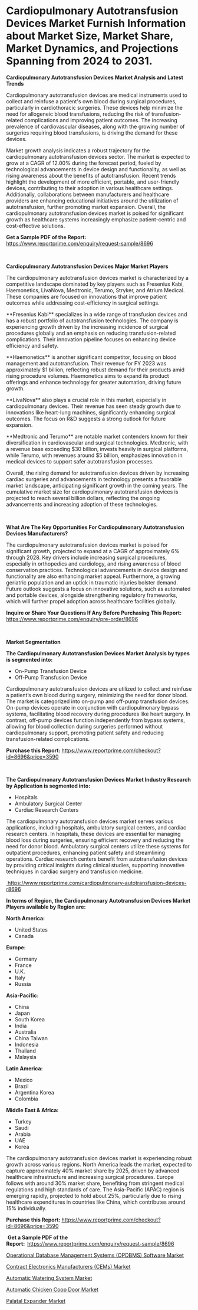 <p><h1>Cardiopulmonary Autotransfusion Devices Market Furnish Information about Market Size, Market Share, Market Dynamics, and Projections Spanning from 2024 to 2031.</h1></p><p><strong>Cardiopulmonary Autotransfusion Devices Market Analysis and Latest Trends</strong></p>
<p><p>Cardiopulmonary autotransfusion devices are medical instruments used to collect and reinfuse a patient's own blood during surgical procedures, particularly in cardiothoracic surgeries. These devices help minimize the need for allogeneic blood transfusions, reducing the risk of transfusion-related complications and improving patient outcomes. The increasing prevalence of cardiovascular diseases, along with the growing number of surgeries requiring blood transfusions, is driving the demand for these devices.</p><p>Market growth analysis indicates a robust trajectory for the cardiopulmonary autotransfusion devices sector. The market is expected to grow at a CAGR of 12.00% during the forecast period, fueled by technological advancements in device design and functionality, as well as rising awareness about the benefits of autotransfusion. Recent trends highlight the development of more efficient, portable, and user-friendly devices, contributing to their adoption in various healthcare settings. Additionally, collaborations between manufacturers and healthcare providers are enhancing educational initiatives around the utilization of autotransfusion, further promoting market expansion. Overall, the cardiopulmonary autotransfusion devices market is poised for significant growth as healthcare systems increasingly emphasize patient-centric and cost-effective solutions.</p></p>
<p><strong>Get a Sample PDF of the Report:&nbsp;</strong> <a href="https://www.reportprime.com/enquiry/request-sample/8696?utm_campaign=1087&utm_medium=2&utm_source=Github&utm_content=ia&utm_term=27112024&utm_id=cardiopulmonary-autotransfusion-devices">https://www.reportprime.com/enquiry/request-sample/8696</a></p>
<p>&nbsp;</p>
<p><strong>Cardiopulmonary Autotransfusion Devices Major Market Players</strong></p>
<p><p>The cardiopulmonary autotransfusion devices market is characterized by a competitive landscape dominated by key players such as Fresenius Kabi, Haemonetics, LivaNova, Medtronic, Terumo, Stryker, and Atrium Medical. These companies are focused on innovations that improve patient outcomes while addressing cost-efficiency in surgical settings.</p><p>**Fresenius Kabi** specializes in a wide range of transfusion devices and has a robust portfolio of autotransfusion technologies. The company is experiencing growth driven by the increasing incidence of surgical procedures globally and an emphasis on reducing transfusion-related complications. Their innovation pipeline focuses on enhancing device efficiency and safety.</p><p>**Haemonetics** is another significant competitor, focusing on blood management and autotransfusion. Their revenue for FY 2023 was approximately $1 billion, reflecting robust demand for their products amid rising procedure volumes. Haemonetics aims to expand its product offerings and enhance technology for greater automation, driving future growth.</p><p>**LivaNova** also plays a crucial role in this market, especially in cardiopulmonary devices. Their revenue has seen steady growth due to innovations like heart-lung machines, significantly enhancing surgical outcomes. The focus on R&D suggests a strong outlook for future expansion.</p><p>**Medtronic and Terumo** are notable market contenders known for their diversification in cardiovascular and surgical technologies. Medtronic, with a revenue base exceeding $30 billion, invests heavily in surgical platforms, while Terumo, with revenues around $5 billion, emphasizes innovation in medical devices to support safer autotransfusion processes.</p><p>Overall, the rising demand for autotransfusion devices driven by increasing cardiac surgeries and advancements in technology presents a favorable market landscape, anticipating significant growth in the coming years. The cumulative market size for cardiopulmonary autotransfusion devices is projected to reach several billion dollars, reflecting the ongoing advancements and increasing adoption of these technologies.</p></p>
<p>&nbsp;</p>
<p><strong>What Are The Key Opportunities For Cardiopulmonary Autotransfusion Devices Manufacturers?</strong></p>
<p><p>The cardiopulmonary autotransfusion devices market is poised for significant growth, projected to expand at a CAGR of approximately 6% through 2028. Key drivers include increasing surgical procedures, especially in orthopedics and cardiology, and rising awareness of blood conservation practices. Technological advancements in device design and functionality are also enhancing market appeal. Furthermore, a growing geriatric population and an uptick in traumatic injuries bolster demand. Future outlook suggests a focus on innovative solutions, such as automated and portable devices, alongside strengthening regulatory frameworks, which will further propel adoption across healthcare facilities globally.</p></p>
<p><strong>Inquire or Share Your Questions If Any Before Purchasing This Report:</strong> <a href="https://www.reportprime.com/enquiry/pre-order/8696?utm_campaign=1087&utm_medium=2&utm_source=Github&utm_content=ia&utm_term=27112024&utm_id=cardiopulmonary-autotransfusion-devices">https://www.reportprime.com/enquiry/pre-order/8696</a></p>
<p>&nbsp;</p>
<p><strong>Market Segmentation</strong></p>
<p><strong>The Cardiopulmonary Autotransfusion Devices Market Analysis by types is segmented into:</strong></p>
<p><ul><li>On-Pump Transfusion Device</li><li>Off-Pump Transfusion Device</li></ul></p>
<p><p>Cardiopulmonary autotransfusion devices are utilized to collect and reinfuse a patient’s own blood during surgery, minimizing the need for donor blood. The market is categorized into on-pump and off-pump transfusion devices. On-pump devices operate in conjunction with cardiopulmonary bypass systems, facilitating blood recovery during procedures like heart surgery. In contrast, off-pump devices function independently from bypass systems, allowing for blood collection during surgeries performed without cardiopulmonary support, promoting patient safety and reducing transfusion-related complications.</p></p>
<p><strong>Purchase this Report:&nbsp;</strong><a href="https://www.reportprime.com/checkout?id=8696&price=3590&utm_campaign=1087&utm_medium=2&utm_source=Github&utm_content=ia&utm_term=27112024&utm_id=cardiopulmonary-autotransfusion-devices">https://www.reportprime.com/checkout?id=8696&price=3590</a></p>
<p>&nbsp;</p>
<p><strong>The Cardiopulmonary Autotransfusion Devices Market Industry Research by Application is segmented into:</strong></p>
<p><ul><li>Hospitals</li><li>Ambulatory Surgical Center</li><li>Cardiac Research Centers</li></ul></p>
<p><p>The cardiopulmonary autotransfusion devices market serves various applications, including hospitals, ambulatory surgical centers, and cardiac research centers. In hospitals, these devices are essential for managing blood loss during surgeries, ensuring efficient recovery and reducing the need for donor blood. Ambulatory surgical centers utilize these systems for outpatient procedures, enhancing patient safety and streamlining operations. Cardiac research centers benefit from autotransfusion devices by providing critical insights during clinical studies, supporting innovative techniques in cardiac surgery and transfusion medicine.</p></p>
<p><a href="https://www.reportprime.com/cardiopulmonary-autotransfusion-devices-r8696?utm_campaign=1087&utm_medium=2&utm_source=Github&utm_content=ia&utm_term=27112024&utm_id=cardiopulmonary-autotransfusion-devices">&nbsp;https://www.reportprime.com/cardiopulmonary-autotransfusion-devices-r8696</a></p>
<p><strong>In terms of Region, the Cardiopulmonary Autotransfusion Devices Market Players available by Region are:</strong></p>
<p>
    <p> <strong> North America: </strong>
        <ul>
            <li>United States</li>
            <li>Canada</li>
        </ul>
        </p> 
    <p> <strong> Europe: </strong>
        <ul>
            <li>Germany</li>
            <li>France</li>
            <li>U.K.</li>
            <li>Italy</li>
            <li>Russia</li>
        </ul>
        </p> 
    <p> <strong> Asia-Pacific: </strong>
        <ul>
            <li>China</li>
            <li>Japan</li>
            <li>South Korea</li>
            <li>India</li>
            <li>Australia</li>
            <li>China Taiwan</li>
            <li>Indonesia</li>
            <li>Thailand</li>
            <li>Malaysia</li>
        </ul>
        </p> 
    <p> <strong> Latin America: </strong>
        <ul>
            <li>Mexico</li>
            <li>Brazil</li>
            <li>Argentina Korea</li>
            <li>Colombia</li>
        </ul>
        </p> 
    <p> <strong> Middle East & Africa: </strong>
        <ul>
            <li>Turkey</li>
            <li>Saudi</li>
            <li>Arabia</li>
            <li>UAE</li>
            <li>Korea</li>
        </ul>
    </p>
    </p>
<p><p>The cardiopulmonary autotransfusion devices market is experiencing robust growth across various regions. North America leads the market, expected to capture approximately 40% market share by 2025, driven by advanced healthcare infrastructure and increasing surgical procedures. Europe follows with around 30% market share, benefiting from stringent medical regulations and high standards of care. The Asia-Pacific (APAC) region is emerging rapidly, projected to hold about 25%, particularly due to rising healthcare expenditures in countries like China, which contributes around 15% individually.</p></p>
<p><strong>Purchase this Report: </strong><a href="https://www.reportprime.com/checkout?id=8696&price=3590&utm_campaign=1087&utm_medium=2&utm_source=Github&utm_content=ia&utm_term=27112024&utm_id=cardiopulmonary-autotransfusion-devices">https://www.reportprime.com/checkout?id=8696&price=3590</a></p>
<p>&nbsp;<strong>Get a Sample PDF of the Report:&nbsp;&nbsp;</strong><a href="https://www.reportprime.com/enquiry/request-sample/8696?utm_campaign=1087&utm_medium=2&utm_source=Github&utm_content=ia&utm_term=27112024&utm_id=cardiopulmonary-autotransfusion-devices">https://www.reportprime.com/enquiry/request-sample/8696</a></p>
<p><strong></strong></p>
<p><p><a href="https://issuu.com/reportprime-2/docs/operational-database-management-sys_b538dfaedf40a2?utm_campaign=1087&utm_medium=2&utm_source=Github&utm_content=ia&utm_term=27112024&utm_id=cardiopulmonary-autotransfusion-devices">Operational Database Management Systems (OPDBMS) Software Market</a></p><p><a href="https://issuu.com/reportprime-2/docs/contract-electronics-manufacturers-_d501725a20c713?utm_campaign=1087&utm_medium=2&utm_source=Github&utm_content=ia&utm_term=27112024&utm_id=cardiopulmonary-autotransfusion-devices">Contract Electronics Manufacturers (CEMs) Market</a></p><p><a href="https://www.linkedin.com/pulse/emerging-opportunities-challenges-global-automatic-watering-603xe?utm_campaign=1087&utm_medium=2&utm_source=Github&utm_content=ia&utm_term=27112024&utm_id=cardiopulmonary-autotransfusion-devices">Automatic Watering System Market</a></p><p><a href="https://www.linkedin.com/pulse/in-depth-automatic-chicken-coop-door-market-review-size-roqte?utm_campaign=1087&utm_medium=2&utm_source=Github&utm_content=ia&utm_term=27112024&utm_id=cardiopulmonary-autotransfusion-devices">Automatic Chicken Coop Door Market</a></p><p><a href="https://www.linkedin.com/pulse/forecasting-palatal-expander-market-expected-growth-rate-76-x9obe?utm_campaign=1087&utm_medium=2&utm_source=Github&utm_content=ia&utm_term=27112024&utm_id=cardiopulmonary-autotransfusion-devices">Palatal Expander Market</a></p></p>